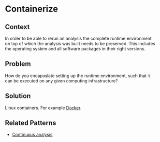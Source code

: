 # Containerize

## Context
In order to be able to rerun an analysis the complete runtime environment on top of which the analysis was built needs to be preserved.
This includes the operating system and all software packages in their right versions.

## Problem
How do you encapuslate setting up the runtime environment, such that it can be executed on any given computing infrastructure?

## Solution
Linux containers. For example [Docker](https://www.docker.com/what-docker).

## Related Patterns
* [Continuous analysis](continuous-analysis.md)
